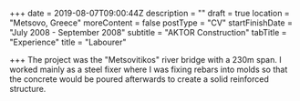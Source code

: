 +++
date = 2019-08-07T09:00:44Z
description = ""
draft = true
location = "Metsovo, Greece"
moreContent = false
postType = "CV"
startFinishDate = "July 2008 - September 2008"
subtitle = "AKTOR Construction"
tabTitle = "Experience"
title = "Labourer"

+++
The project was the "Metsovitikos" river bridge with a 230m span. I worked mainly as a steel fixer where I was fixing rebars into molds so that the concrete would be poured afterwards to create a solid reinforced structure.